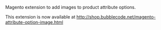Magento extension to add images to product attribute options.

This extension is now available at http://shop.bubblecode.net/magento-attribute-option-image.html
